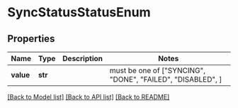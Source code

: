 # SyncStatusStatusEnum


## Properties
Name | Type | Description | Notes
------------ | ------------- | ------------- | -------------
**value** | **str** |  |  must be one of ["SYNCING", "DONE", "FAILED", "DISABLED", ]

[[Back to Model list]](../README.md#documentation-for-models) [[Back to API list]](../README.md#documentation-for-api-endpoints) [[Back to README]](../README.md)


